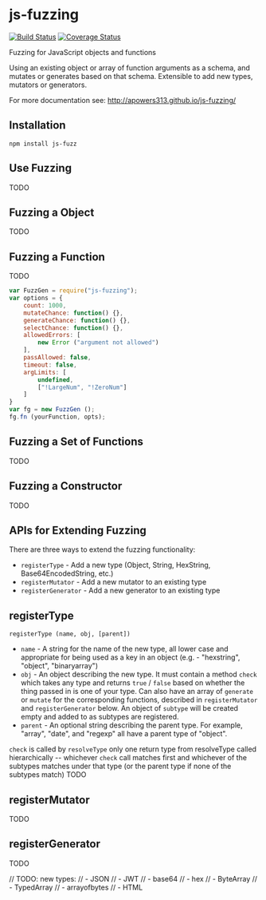 # js-fuzzing
[![Build Status](https://travis-ci.org/apowers313/js-fuzzing.svg?branch=master)](https://travis-ci.org/apowers313/js-fuzzing) [![Coverage Status](https://coveralls.io/repos/github/apowers313/js-fuzzing/badge.svg?branch=master)](https://coveralls.io/github/apowers313/js-fuzzing?branch=master)

Fuzzing for JavaScript objects and functions

Using an existing object or array of function arguments as a schema, and mutates or generates based on that schema. Extensible to add new types, mutators or generators.

For more documentation see: http://apowers313.github.io/js-fuzzing/

## Installation

`npm install js-fuzz`

## Use Fuzzing
TODO

## Fuzzing a Object
TODO

## Fuzzing a Function
TODO
``` js
var FuzzGen = require("js-fuzzing");
var options = {
    count: 1000,
    mutateChance: function() {},
    generateChance: function() {},
    selectChance: function() {},
    allowedErrors: [
        new Error ("argument not allowed")
    ],
    passAllowed: false,
    timeout: false,
    argLimits: [
        undefined,
        ["!LargeNum", "!ZeroNum"]
    ]
}
var fg = new FuzzGen ();
fg.fn (yourFunction, opts);
```

## Fuzzing a Set of Functions
TODO

## Fuzzing a Constructor
TODO

## APIs for Extending Fuzzing

There are three ways to extend the fuzzing functionality:
* `registerType` - Add a new type (Object, String, HexString, Base64EncodedString, etc.)
* `registerMutator` - Add a new mutator to an existing type
* `registerGenerator` - Add a new generator to an existing type

## registerType
`registerType (name, obj, [parent])`
* `name` - A string for the name of the new type, all lower case and appropriate for being used as a key in an object (e.g. - "hexstring", "object", "binaryarray")
* `obj` - An object describing the new type. It must contain a method `check` which takes any type and returns `true` / `false` based on whether the thing passed in is one of your type. Can also have an array of `generate` or `mutate` for the corresponding functions, described in `registerMutator` and `registerGenerator` below. An object of `subtype` will be created empty and added to as subtypes are registered.
* `parent` - An optional string describing the parent type. For example, "array", "date", and "regexp" all have a parent type of "object".

`check` is called by `resolveType`
only one return type from resolveType
called hierarchically -- whichever `check` call matches first and whichever of the subtypes matches under that type (or the parent type if none of the subtypes match)
TODO

## registerMutator
TODO

## registerGenerator
TODO

// TODO: new types:
// - JSON
// - JWT
// - base64
// - hex
// - ByteArray
// - TypedArray
// - arrayofbytes
// - HTML
